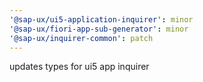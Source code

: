 ```yaml
---
'@sap-ux/ui5-application-inquirer': minor
'@sap-ux/fiori-app-sub-generator': minor
'@sap-ux/inquirer-common': patch
---
```


updates types for ui5 app inquirer
